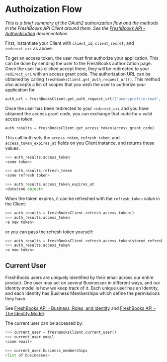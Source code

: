 
# Authoization Flow

_This is a brief summary of the OAuth2 authorization flow and the methods in the FreshBooks API Client
around them. See the [FreshBooks API - Authentication](https://www.freshbooks.com/api/authentication) documentation._

First, instantiate your Client with `client_id`, `client_secret`, and `redirect_uri` as above.

To get an access token, the user must first authorize your application. This can be done by sending the user to
the FreshBooks authorization page. Once the user has clicked accept there, they will be redirected to your
`redirect_uri` with an access grant code. The authorization URL can be obtained by calling
`freshBooksClient.get_auth_request_url()`. This method also accepts a list of scopes that you wish the user to
authorize your application for.

```python
auth_url = freshBooksClient.get_auth_request_url(['user:profile:read', 'user:clients:read'])
```

Once the user has been redirected to your `redirect_uri` and you have obtained the access grant code, you can exchange
that code for a valid access token.

```python
auth_results = freshBooksClient.get_access_token(access_grant_code)
```

This call both sets the `access_token`, `refresh_token`, and `access_token_expires_at` fields on you Client instance,
and returns those values.

```python
>>> auth_results.access_token
<some token>

>>> auth_results.refresh_token
<some refresh token>

>>> auth_results.access_token_expires_at
<datetime object>
```

When the token expires, it can be refreshed with the `refresh_token` value in the Client:

```python
>>> auth_results = freshBooksClient.refresh_access_token()
>>> auth_results.access_token
<a new token>
```

or you can pass the refresh token yourself:

```python
>>> auth_results = freshBooksClient.refresh_access_token(stored_refresh_token)
>>> auth_results.access_token
<a new token>
```

## Current User

FreshBooks users are uniquely identified by their email across our entire product. One user may act on several
Businesses in different ways, and our Identity model is how we keep track of it. Each unique user has an Identity, and
each Identity has Business Memberships which define the permissions they have.

See [FreshBooks API - Business, Roles, and Identity](https://www.freshbooks.com/api/me_endpoint) and
[FreshBooks API - The Identity Model](https://www.freshbooks.com/api/identity_model).

The current user can be accessed by:

```python
>>> current_user = freshBooksClient.current_user()
>>> current_user.email
<some email>

>>> current_user.business_memberships
<list of businesses>
```
